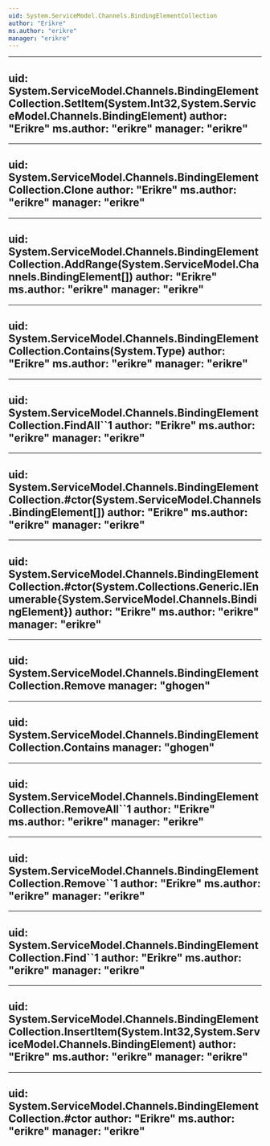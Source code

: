 ```yaml
---
uid: System.ServiceModel.Channels.BindingElementCollection
author: "Erikre"
ms.author: "erikre"
manager: "erikre"
---
```


---
uid: System.ServiceModel.Channels.BindingElementCollection.SetItem(System.Int32,System.ServiceModel.Channels.BindingElement)
author: "Erikre"
ms.author: "erikre"
manager: "erikre"
---

---
uid: System.ServiceModel.Channels.BindingElementCollection.Clone
author: "Erikre"
ms.author: "erikre"
manager: "erikre"
---

---
uid: System.ServiceModel.Channels.BindingElementCollection.AddRange(System.ServiceModel.Channels.BindingElement[])
author: "Erikre"
ms.author: "erikre"
manager: "erikre"
---

---
uid: System.ServiceModel.Channels.BindingElementCollection.Contains(System.Type)
author: "Erikre"
ms.author: "erikre"
manager: "erikre"
---

---
uid: System.ServiceModel.Channels.BindingElementCollection.FindAll``1
author: "Erikre"
ms.author: "erikre"
manager: "erikre"
---

---
uid: System.ServiceModel.Channels.BindingElementCollection.#ctor(System.ServiceModel.Channels.BindingElement[])
author: "Erikre"
ms.author: "erikre"
manager: "erikre"
---

---
uid: System.ServiceModel.Channels.BindingElementCollection.#ctor(System.Collections.Generic.IEnumerable{System.ServiceModel.Channels.BindingElement})
author: "Erikre"
ms.author: "erikre"
manager: "erikre"
---

---
uid: System.ServiceModel.Channels.BindingElementCollection.Remove
manager: "ghogen"
---

---
uid: System.ServiceModel.Channels.BindingElementCollection.Contains
manager: "ghogen"
---

---
uid: System.ServiceModel.Channels.BindingElementCollection.RemoveAll``1
author: "Erikre"
ms.author: "erikre"
manager: "erikre"
---

---
uid: System.ServiceModel.Channels.BindingElementCollection.Remove``1
author: "Erikre"
ms.author: "erikre"
manager: "erikre"
---

---
uid: System.ServiceModel.Channels.BindingElementCollection.Find``1
author: "Erikre"
ms.author: "erikre"
manager: "erikre"
---

---
uid: System.ServiceModel.Channels.BindingElementCollection.InsertItem(System.Int32,System.ServiceModel.Channels.BindingElement)
author: "Erikre"
ms.author: "erikre"
manager: "erikre"
---

---
uid: System.ServiceModel.Channels.BindingElementCollection.#ctor
author: "Erikre"
ms.author: "erikre"
manager: "erikre"
---

